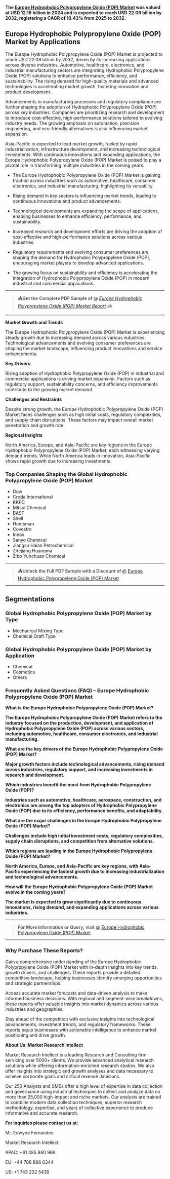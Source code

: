 <p><strong>The <a href="https://www.marketresearchintellect.com/download-sample/?rid=948385&amp;utm_source=Pulse-April-Europe&amp;utm_medium=852">Europe Hydrophobic Polypropylene Oxide (POP) Market</a> was valued at USD 12.18 billion in 2024 and is expected to reach USD 22.09 billion by 2032, registering a CAGR of 10.43% from 2025 to 2032.</strong></p><h2>Europe Hydrophobic Polypropylene Oxide (POP) Market by Applications&nbsp;</h2><p><p>The Europe Hydrophobic Polypropylene Oxide (POP) Market is projected to reach USD 22.09 billion by 2032, driven by its increasing applications across diverse industries. Automotive, healthcare, electronics, and industrial manufacturing sectors are integrating Hydrophobic Polypropylene Oxide (POP) solutions to enhance performance, efficiency, and sustainability. The rising demand for high-quality materials and advanced technologies is accelerating market growth, fostering innovation and product development.</p><p>Advancements in manufacturing processes and regulatory compliance are further shaping the adoption of Hydrophobic Polypropylene Oxide (POP) across key industries. Companies are prioritizing research and development to introduce cost-effective, high-performance solutions tailored to evolving industry needs. The growing emphasis on automation, precision engineering, and eco-friendly alternatives is also influencing market expansion.</p><p>Asia-Pacific is expected to lead market growth, fueled by rapid industrialization, infrastructure development, and increasing technological investments. With continuous innovations and expanding applications, the Europe Hydrophobic Polypropylene Oxide (POP) Market is poised to play a pivotal role in transforming multiple industries in the coming years.</p></p><ul><li><p>The Europe Hydrophobic Polypropylene Oxide (POP) Market is gaining traction across industries such as automotive, healthcare, consumer electronics, and industrial manufacturing, highlighting its versatility.</p></li><li><p>Rising demand in key sectors is influencing market trends, leading to continuous innovations and product advancements.</p></li><li><p>Technological developments are expanding the scope of applications, enabling businesses to enhance efficiency, performance, and sustainability.</p></li><li><p>Increased research and development efforts are driving the adoption of cost-effective and high-performance solutions across various industries.</p></li><li><p>Regulatory requirements and evolving consumer preferences are shaping the demand for Hydrophobic Polypropylene Oxide (POP), encouraging market players to develop advanced applications.</p></li><li><p>The growing focus on sustainability and efficiency is accelerating the integration of Hydrophobic Polypropylene Oxide (POP) in modern industrial and commercial applications.</p></li></ul><hr /><blockquote><p><strong><span class="font-[700]">📥Get the Complete PDF Sample of @ </span></strong><em><span class="font-[700]"><a href="https://www.marketresearchintellect.com/download-sample/?rid=948385&amp;utm_source=Pulse-April-Europe&amp;utm_medium=852" target="_blank" data-tracking-control-name="article-ssr-frontend-pulse_little-text-block" data-tracking-will-navigate="" data-test-link="">Europe Hydrophobic Polypropylene Oxide (POP) Market Report</a>&nbsp;📥</span></em></p></blockquote><hr /><p class="" data-start="77" data-end="360"><strong data-start="77" data-end="105">Market Growth and Trends</strong></p><p class="" data-start="77" data-end="360">The Europe Hydrophobic Polypropylene Oxide (POP) Market is experiencing steady growth due to increasing demand across various industries. Technological advancements and evolving consumer preferences are shaping the market landscape, influencing product innovations and service enhancements.</p><p class="" data-start="362" data-end="606"><strong data-start="362" data-end="377">Key Drivers</strong></p><p class="" data-start="362" data-end="606">Rising adoption of Hydrophobic Polypropylene Oxide (POP) in industrial and commercial applications is driving market expansion. Factors such as regulatory support, sustainability concerns, and efficiency improvements contribute to the growing market demand.</p><p class="" data-start="608" data-end="849"><strong data-start="608" data-end="637">Challenges and Restraints</strong></p><p class="" data-start="608" data-end="849">Despite strong growth, the Europe Hydrophobic Polypropylene Oxide (POP) Market faces challenges such as high initial costs, regulatory complexities, and supply chain disruptions. These factors may impact overall market penetration and growth rate.</p><p class="" data-start="851" data-end="1095"><strong data-start="851" data-end="872">Regional Insights</strong></p><p class="" data-start="851" data-end="1095">North America, Europe, and Asia-Pacific are key regions in the Europe Hydrophobic Polypropylene Oxide (POP) Market, each witnessing varying demand trends. While North America leads in innovation, Asia-Pacific shows rapid growth due to increasing investments.</p><p><h3>Top Companies Shaping the Global Hydrophobic Polypropylene Oxide (POP) Market </h3><ul><li>Dow</li><li>Croda International</li><li>KKPC</li><li>Mitsui Chemical</li><li>BASF</li><li>Shell</li><li>Huntsman</li><li>Covestro</li><li>Ineos</li><li>Sanyo Chemical</li><li>Jiangsu Haian Petrochemical</li><li>Zhejiang Huangma</li><li>Zibo Yunchuan Chemical</li></ul></p><hr /><blockquote><p><strong>📥Unlock the Full PDF Sample with a Discount of @</strong> <a href="https://www.marketresearchintellect.com/ask-for-discount/?rid=948385&amp;utm_source=Pulse-April-Europe&amp;utm_medium=852">Europe Hydrophobic Polypropylene Oxide (POP) Market</a></p></blockquote><hr /><p><h2>Segmentations</h2><h3>Global Hydrophobic Polypropylene Oxide (POP) Market by Type</h3><ul><li>Mechanical Mixing Type</li><li>Chemical Graft Type</li></ul><h3>Global Hydrophobic Polypropylene Oxide (POP) Market by Application</h3><ul><li>Chemical</li><li>Cosmetics</li><li>Others</li></ul></p><h3><strong>Frequently Asked Questions (FAQ) &ndash; Europe Hydrophobic Polypropylene Oxide (POP) Market</strong></h3><p><strong>What is the Europe Hydrophobic Polypropylene Oxide (POP) Market?</strong></p><p><strong>The Europe Hydrophobic Polypropylene Oxide (POP) Market refers to the industry focused on the production, development, and application of Hydrophobic Polypropylene Oxide (POP) across various sectors, including automotive, healthcare, consumer electronics, and industrial manufacturing.</strong></p><p><strong>What are the key drivers of the Europe Hydrophobic Polypropylene Oxide (POP) Market?</strong></p><p><strong>Major growth factors include technological advancements, rising demand across industries, regulatory support, and increasing investments in research and development.</strong></p><p><strong>Which industries benefit the most from Hydrophobic Polypropylene Oxide (POP)?</strong></p><p><strong>Industries such as automotive, healthcare, aerospace, construction, and electronics are among the top adopters of Hydrophobic Polypropylene Oxide (POP) due to its efficiency, performance benefits, and adaptability.</strong></p><p><strong>What are the major challenges in the Europe Hydrophobic Polypropylene Oxide (POP) Market?</strong></p><p><strong>Challenges include high initial investment costs, regulatory complexities, supply chain disruptions, and competition from alternative solutions.</strong></p><p><strong>Which regions are leading in the Europe Hydrophobic Polypropylene Oxide (POP) Market?</strong></p><p><strong>North America, Europe, and Asia-Pacific are key regions, with Asia-Pacific experiencing the fastest growth due to increasing industrialization and technological advancements.</strong></p><p><strong>How will the Europe Hydrophobic Polypropylene Oxide (POP) Market evolve in the coming years?</strong></p><p><strong>The market is expected to grow significantly due to continuous innovations, rising demand, and expanding applications across various industries.</strong></p><hr /><blockquote><p><span class="font-[700]"><strong>For More Information or Query, visit&nbsp;@</strong>&nbsp;</span><span class="font-[700]"><a href="https://www.marketresearchintellect.com/product/global-hydrophobic-polypropylene-oxide-pop-market/?utm_source=Linkedin&utm_medium=852" target="_blank" data-tracking-control-name="article-ssr-frontend-pulse_little-text-block" data-tracking-will-navigate="" data-test-link="">Europe Hydrophobic Polypropylene Oxide (POP) Market</a></span></p></blockquote><hr /><h3><strong data-start="0" data-end="31">Why Purchase These Reports?</strong></h3><p class="" data-start="35" data-end="297">Gain a comprehensive understanding of the Europe Hydrophobic Polypropylene Oxide (POP) Market with in-depth insights into key trends, growth drivers, and challenges. These reports provide a detailed competitive landscape, helping businesses identify emerging opportunities and strategic partnerships.</p><p class="" data-start="299" data-end="540">Access accurate market forecasts and data-driven analysis to make informed business decisions. With regional and segment-wise breakdowns, these reports offer valuable insights into market dynamics across various industries and geographies.</p><p class="" data-start="542" data-end="784">Stay ahead of the competition with exclusive insights into technological advancements, investment trends, and regulatory frameworks. These reports equip businesses with actionable intelligence to enhance market positioning and drive growth.</p><p><strong><span class="font-[700]">About Us: Market Research Intellect</span></strong></p><p><span class="">Market Research Intellect is a leading Research and Consulting firm servicing over 5000+ clients. We provide advanced analytical research solutions while offering information-enriched research studies.&nbsp;</span>We also offer insights into strategic and growth analyses and data necessary to achieve corporate goals and critical revenue Janisions.</p><p><span class="">Our 250 Analysts and SMEs offer a high level of expertise in data collection and governance using industrial techniques to collect and analyze data on more than 25,000 high-impact and niche markets. Our analysts are trained to combine modern data collection techniques, superior research methodology, expertise, and years of collective experience to produce informative and accurate research.</span></p><p><strong>For inquiries please contact us at:</strong></p><p>Mr. Edwyne Fernandes</p><p>Market Research Intellect</p><p>APAC: +61 485 860 968</p><p>EU: +44 788 886 6344</p><p>US: +1 743 222 5439</p>